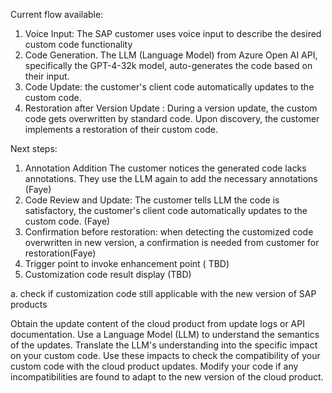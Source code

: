 Current flow available:
1.	Voice Input: The SAP customer uses voice input to describe the desired custom code functionality
2.	Code Generation. The LLM (Language Model) from Azure Open AI API, specifically the GPT-4-32k model, auto-generates the code based on their input.
3.	Code Update: the customer's client code automatically updates to the custom code.
4.	Restoration after Version Update : During a version update, the custom code gets overwritten by standard code. Upon discovery, the customer implements a restoration of their custom code.

Next steps:
1.	Annotation Addition The customer notices the generated code lacks annotations. They use the LLM again to add the necessary annotations (Faye)
2.	Code Review and Update: The customer tells LLM the code is satisfactory, the customer's client code automatically updates to the custom code. (Faye)
3.	Confirmation before restoration: when detecting the customized code overwritten in new version, a confirmation is needed from customer for restoration(Faye)
4.	Trigger point to invoke enhancement point ( TBD)
5.	Customization code result display (TBD)


a. check if customization code still applicable with the new version of SAP products

Obtain the update content of the cloud product from update logs or API documentation.
Use a Language Model (LLM) to understand the semantics of the updates.
Translate the LLM's understanding into the specific impact on your custom code.
Use these impacts to check the compatibility of your custom code with the cloud product updates.
Modify your code if any incompatibilities are found to adapt to the new version of the cloud product.
